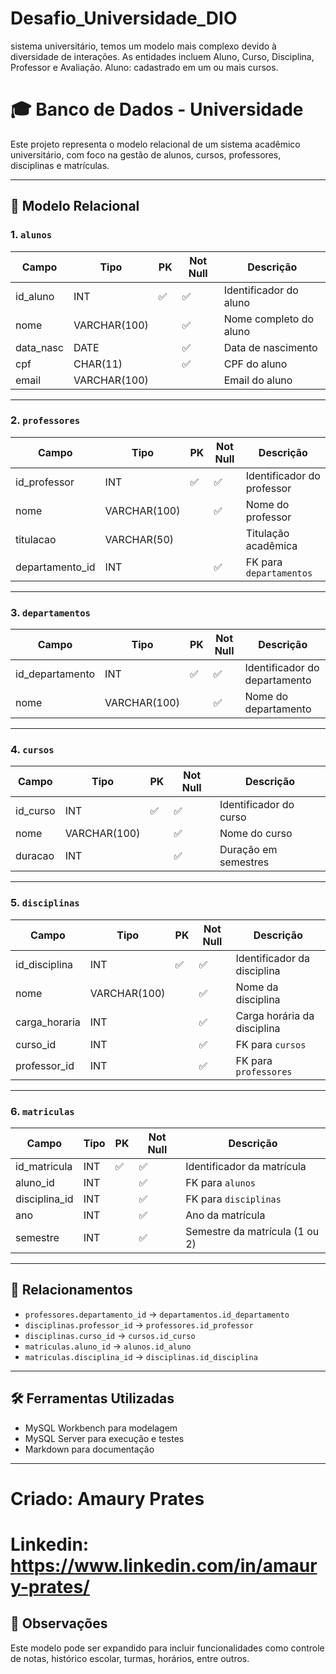 # Desafio_Universidade_DIO
 sistema universitário, temos um modelo mais complexo devido à diversidade de interações. As entidades incluem Aluno, Curso, Disciplina, Professor e Avaliação.  Aluno: cadastrado em um ou mais cursos.


# 🎓 Banco de Dados - Universidade

Este projeto representa o modelo relacional de um sistema acadêmico universitário, com foco na gestão de alunos, cursos, professores, disciplinas e matrículas.

---

## 🧩 Modelo Relacional

### 1. `alunos`
| Campo        | Tipo        | PK | Not Null | Descrição               |
|--------------|-------------|----|----------|--------------------------|
| id_aluno     | INT         | ✅ | ✅       | Identificador do aluno   |
| nome         | VARCHAR(100)|    | ✅       | Nome completo do aluno   |
| data_nasc    | DATE        |    | ✅       | Data de nascimento       |
| cpf          | CHAR(11)    |    | ✅       | CPF do aluno             |
| email        | VARCHAR(100)|    |          | Email do aluno           |

---

### 2. `professores`
| Campo          | Tipo         | PK | Not Null | Descrição                  |
|----------------|--------------|----|----------|-----------------------------|
| id_professor   | INT          | ✅ | ✅       | Identificador do professor |
| nome           | VARCHAR(100) |    | ✅       | Nome do professor          |
| titulacao      | VARCHAR(50)  |    |          | Titulação acadêmica        |
| departamento_id| INT          |    | ✅       | FK para `departamentos`    |

---

### 3. `departamentos`
| Campo          | Tipo         | PK | Not Null | Descrição                      |
|----------------|--------------|----|----------|---------------------------------|
| id_departamento| INT          | ✅ | ✅       | Identificador do departamento  |
| nome           | VARCHAR(100) |    | ✅       | Nome do departamento           |

---

### 4. `cursos`
| Campo        | Tipo         | PK | Not Null | Descrição               |
|--------------|--------------|----|----------|--------------------------|
| id_curso     | INT          | ✅ | ✅       | Identificador do curso  |
| nome         | VARCHAR(100) |    | ✅       | Nome do curso           |
| duracao      | INT          |    | ✅       | Duração em semestres    |

---

### 5. `disciplinas`
| Campo         | Tipo         | PK | Not Null | Descrição                        |
|---------------|--------------|----|----------|-----------------------------------|
| id_disciplina | INT          | ✅ | ✅       | Identificador da disciplina       |
| nome          | VARCHAR(100) |    | ✅       | Nome da disciplina                |
| carga_horaria | INT          |    | ✅       | Carga horária da disciplina       |
| curso_id      | INT          |    | ✅       | FK para `cursos`                  |
| professor_id  | INT          |    | ✅       | FK para `professores`             |

---

### 6. `matriculas`
| Campo         | Tipo | PK | Not Null | Descrição                          |
|---------------|------|----|----------|-------------------------------------|
| id_matricula  | INT  | ✅ | ✅       | Identificador da matrícula         |
| aluno_id      | INT  |    | ✅       | FK para `alunos`                   |
| disciplina_id | INT  |    | ✅       | FK para `disciplinas`              |
| ano           | INT  |    | ✅       | Ano da matrícula                   |
| semestre      | INT  |    | ✅       | Semestre da matrícula (1 ou 2)     |

---

## 🔗 Relacionamentos

- `professores.departamento_id` → `departamentos.id_departamento`
- `disciplinas.professor_id` → `professores.id_professor`
- `disciplinas.curso_id` → `cursos.id_curso`
- `matriculas.aluno_id` → `alunos.id_aluno`
- `matriculas.disciplina_id` → `disciplinas.id_disciplina`

---

## 🛠️ Ferramentas Utilizadas

- MySQL Workbench para modelagem
- MySQL Server para execução e testes
- Markdown para documentação

---

# Criado: Amaury Prates
# Linkedin: https://www.linkedin.com/in/amaury-prates/

## 🧠 Observações

Este modelo pode ser expandido para incluir funcionalidades como controle de notas, histórico escolar, turmas, horários, entre outros.

